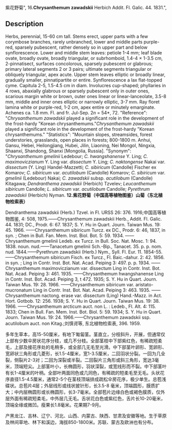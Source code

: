 紫花野菊",
16.**Chrysanthemum zawadskii** Herbich Addit. Fl. Galic. 44. 1831.",

## Description
Herbs, perennial, 15-60 cm tall. Stems erect, upper parts with a few corymbose branches, rarely unbranched, lower and middle parts purple-red, sparsely pubescent, rather densely so in upper part and below synflorescence. Lower and middle stem leaves: petiole 1-4 mm; leaf blade ovate, broadly ovate, broadly triangular, or subrhomboid, 1.4-4 × 1-3.5 cm, 2-pinnatisect, surfaces concolorous, sparsely pubescent or glabrous; primary lateral segments 2 or 3 pairs; ultimate segments triangular or obliquely triangular, apex acute. Upper stem leaves elliptic or broadly linear, gradually smaller, pinnatipartite or entire. Synflorescence a lax flat-topped cyme. Capitula 2-5, 1.5-4.5 cm in diam. Involucres cup-shaped; phyllaries in 4 rows, abaxially glabrous or sparsely pubescent only in outer ones, scarious margin white or brown, outer ones linear or linear-lanceolate, 3.5-8 mm, middle and inner ones elliptic or narrowly elliptic, 3-7 mm. Ray floret lamina white or purple-red, 1-2 cm, apex entire or minutely emarginate. Achenes ca. 1.8 mm. Fl. and fr. Jul-Sep. 2*n* = 54*, 72.
  "Reference": "*Chrysanthemum zawadskii* played a significant role in the development of the frost-hardy \"Korean chrysanthemums.\"*Chrysanthemum zawadskii* played a significant role in the development of the frost-hardy \"Korean chrysanthemums.\"
  "Statistics": "Mountain slopes, streamsides, forest understories, grasslands, open places in forests; 800-1800 m. Anhui, Gansu, Hebei, Heilongjiang, Hubei, Jilin, Liaoning, Nei Mongol, Ningxia, Shaanxi, Shandong, Shanxi [Mongolia, Russia].
  "Synonym": "*Chrysanthemum gmelinii* Ledebour; *C. hwangshanense* Y. Ling; *C. maximoviczianum* Y. Ling var. *dissectum* Y. Ling; *C. naktongense* Nakai var. *dissectum* (Y. Ling) Handel-Mazzetti; *C. sibiricum* (Candolle) Fischer ex Komarov; *C. sibiricum* var. *acutilobum* (Candolle) Komarov; *C. sibiricum* var. *gmelinii* (Ledebour) Nakai; *C. zawadskii* subsp. *acutilobum* (Candolle) Kitagawa; *Dendranthema zawadskii* (Herbich) Tzvelev; *Leucanthemum sibiricum* Candolle; *L. sibiricum* var. *acutilobum* Candolle; *Pyrethrum zawadskii* (Herbich) Nyman.
**12.紫花野菊（中国高等植物图鉴）山菊（东北植物检索表）**

Dendranthema zawadskii (Herb.) Tzvel. in Fl. URSS 26: 376. 1916;中国高等植物图鉴, 4: 508, 1975.——Chrysanthemum zawadskii Herb., Addit. Fl. Galic. 44. 1831; DC., Prodr. 6: 67. 1837; S. Y. Hu in Quart. Journ. Taiwan Mus. 19: 45. 1966. ——Chrysanthemum sibiricum Turcz. ex DC., Prodr. 6: 46, 1837, in syn. ; Chen in Bull. Fan. Mem. Inst. Biol. Bot. 5: 59. 1934. ——Chrysanthemum gmelinii Ledeb. ex Turcz. in Bull. Soc. Nat. Mosc. 1: 94. 1838. noun. nud.——Tanacetum gmelinii Sch.-Bip., Tanacet. 35. p. p. nom. nud. 1844.——Pyrethrum zawadskii (Herb.) Nym., Syll. Fl. Eur. 11. 1854-55. ——Chrysanthemum sibiricum Fisch. ex Turcz., Fl. Baic.-dahur. 2: 42. 1856. in syn. ; Ling in Contr. Inst. Bot. Nat. Acad. Peiping 3: 497. p. p. 1934. ——Chrysanthemum maximoviczianum var. dissectum Ling in Contr. Inst. Bot. Nat. Acad. Peiping 3: 461. 1935. ——Chrysanthemum hwangshanense Ling in Contr. Inst. Bot. Acad. Peiping 3, t 472. 1935; S. Y. Hu in Quart. Journ. Taiwan Mus. 19: 28. 1966. ——Chrysanthemum sibiricum var. aristato-mucronatum Ling in Contr. Inst. Bot. Nat. Acad. Peiping 3: 463. 1935. ——Chrysanthemum nactong. erase var. dissectum (Ling) Hand.-Mazz. in Act. Hort. Gotbob. 12: 256. 1938; S. Y. Hu in Quart. Journ. Taiwan Mus. 19: 38. 1966. ——Chrysanthemum arcticum auct. non L. : Ledeb., Fl. Alt. 4: 115. 1833; Chen in Bull. Fan. Mem. Inst. Bot. Biol. 5: 59. 1934; S. Y. Hu in Quart. Journ. Taiwan Mus. 19: 24. 1966.——Chrysanthemum zawadskii ssp. acutilobum auct. non Kitag.;刘慎谔等, 东北植物检索表, 396. 1959.

多年生草本，高15-50厘米，有地下匍匐茎。茎直立，分枝斜升，开展，但通常仅上部有少数伞房状花序分枝，或几不分枝。全部茎枝中下部紫红色，有稀疏短柔毛，上部及接花序处的毛稍多，或全部几无毛至光滑。中下部茎叶卵形、宽卵形、宽卵状三角形或几菱形，长1.5-4厘米，宽1-3.5厘米，二回羽状分裂。一回为几全裂，侧裂片2-3对；二回为深裂或半裂。二回裂片三角形或斜三角形，宽达3毫米，顶端短尖。上部茎叶小，长椭圆形，羽状深裂，或宽线形而不裂。中下部茎叶有长1-4厘米的叶柄。全部叶两面同色或几同色，有稀疏的短柔毛至无毛。头状花序直径1.5-4.5厘米，通常2-5个在茎枝顶端排成疏松伞房花序，极少单生。总苞浅碟状。总苞片4层；外层线形或线状披针形，长3.5-8 毫米，顶端圆形，膜质扩大；中内层椭圆形或长椭圆形，长3-7毫米。全部苞片边缘白色或褐色膜质，仅外层外面有稀疏短柔毛，中外层几无毛。舌状花白色或紫红色，舌片长10-20毫米，顶端全缘或微凹。瘦果长1.8毫米。花果期7-9月。

产黑龙江、吉林、辽宁、河北、山西、内蒙古、陕西、甘肃及安徽等地。生于草原及林间草地、林下和溪边，海拔850-1800米。苏联、蒙古及欧洲也有分布。
